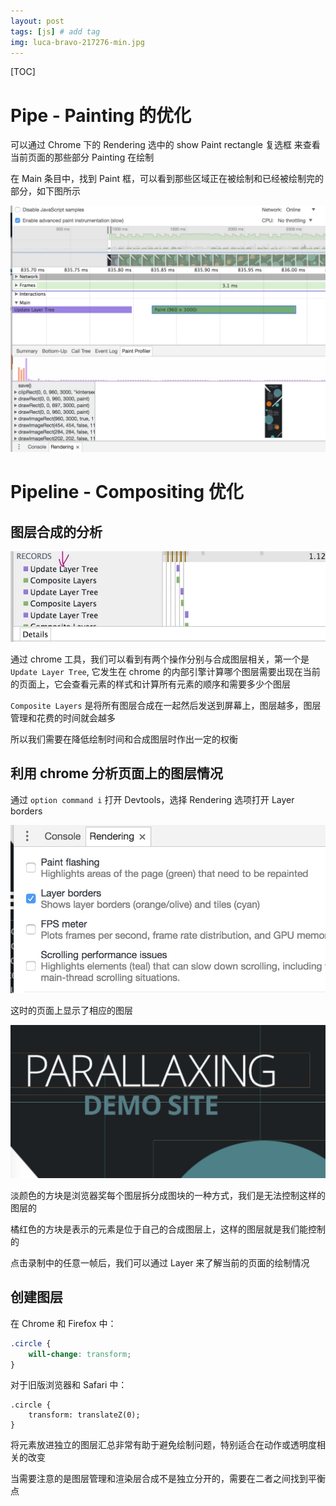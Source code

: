 ```yaml
---
layout: post
tags: [js] # add tag
img: luca-bravo-217276-min.jpg
---
```


[TOC]


# Pipe - Painting 的优化

可以通过 Chrome 下的 Rendering 选中的 show Paint rectangle 复选框 来查看当前页面的那些部分 Painting 在绘制

在 Main 条目中，找到 Paint 框，可以看到那些区域正在被绘制和已经被绘制完的部分，如下图所示

![Painting](/assets/img/15133214376426.jpg)



# Pipeline - Compositing 优化

## 图层合成的分析

![compositing](/assets/img/15133073707307.jpg)

通过 chrome 工具，我们可以看到有两个操作分别与合成图层相关，第一个是 `Update Layer Tree`, 它发生在 chrome 的内部引擎计算哪个图层需要出现在当前的页面上，它会查看元素的样式和计算所有元素的顺序和需要多少个图层

`Composite Layers` 是将所有图层合成在一起然后发送到屏幕上，图层越多，图层管理和花费的时间就会越多

所以我们需要在降低绘制时间和合成图层时作出一定的权衡
 
 
## 利用 chrome 分析页面上的图层情况
 
 通过 `option command i` 打开 Devtools，选择 Rendering 选项打开 Layer borders
 
 ![Devtools](/assets/img/15133080932530.jpg)

这时的页面上显示了相应的图层

![example](/assets/img/15133081521926.jpg)


淡颜色的方块是浏览器奖每个图层拆分成图块的一种方式，我们是无法控制这样的图层的

橘红色的方块是表示的元素是位于自己的合成图层上，这样的图层就是我们能控制的

点击录制中的任意一帧后，我们可以通过 Layer 来了解当前的页面的绘制情况



## 创建图层

在 Chrome 和 Firefox 中：

```css
.circle {
    will-change: transform;
}
```

对于旧版浏览器和 Safari 中：

```
.circle {
    transform: translateZ(0);
}
```

将元素放进独立的图层汇总非常有助于避免绘制问题，特别适合在动作或透明度相关的改变

当需要注意的是图层管理和渲染层合成不是独立分开的，需要在二者之间找到平衡点







